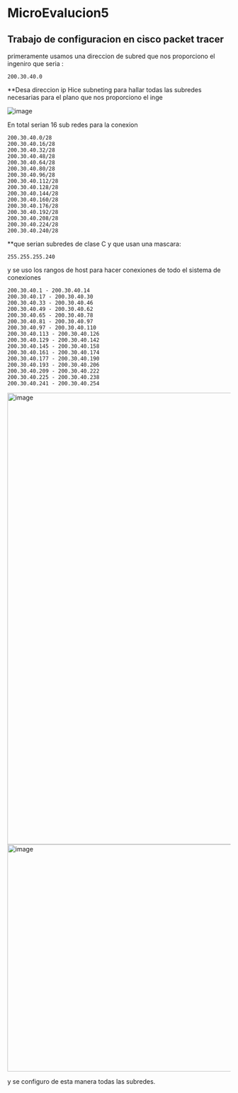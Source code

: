 # MicroEvalucion5


## Trabajo de configuracion en cisco packet tracer 

primeramente usamos una direccion de subred que nos proporciono el ingeniro que seria :

~~~
200.30.40.0
~~~

**Desa direccion ip Hice subneting para hallar todas las subredes necesarias para el plano que nos proporciono el inge 

![image](https://github.com/user-attachments/assets/3975e00e-8531-4fe2-814f-3d956e02d00f)

En total serian 16 sub redes para la conexion 
~~~
200.30.40.0/28
200.30.40.16/28
200.30.40.32/28
200.30.40.48/28
200.30.40.64/28
200.30.40.80/28
200.30.40.96/28
200.30.40.112/28
200.30.40.128/28
200.30.40.144/28
200.30.40.160/28
200.30.40.176/28
200.30.40.192/28
200.30.40.208/28
200.30.40.224/28
200.30.40.240/28
~~~
**que serian subredes de clase C y que usan una mascara:
~~~
255.255.255.240
~~~
y se uso los rangos de host para hacer conexiones de todo el sistema de conexiones

~~~
200.30.40.1 - 200.30.40.14	
200.30.40.17 - 200.30.40.30	
200.30.40.33 - 200.30.40.46	
200.30.40.49 - 200.30.40.62	
200.30.40.65 - 200.30.40.78	
200.30.40.81 - 200.30.40.97
200.30.40.97 - 200.30.40.110
200.30.40.113 - 200.30.40.126	
200.30.40.129 - 200.30.40.142
200.30.40.145 - 200.30.40.158	
200.30.40.161 - 200.30.40.174	
200.30.40.177 - 200.30.40.190	
200.30.40.193 - 200.30.40.206	
200.30.40.209 - 200.30.40.222	
200.30.40.225 - 200.30.40.238	
200.30.40.241 - 200.30.40.254
~~~

<img width="1020" alt="image" src="https://github.com/user-attachments/assets/64ff6a71-f821-4665-88d9-b2aa8d34d24e" />

<img width="513" alt="image" src="https://github.com/user-attachments/assets/588f27db-16b4-48df-a97d-b9f9d6de1b73" />

y se configuro de esta manera todas las subredes.
